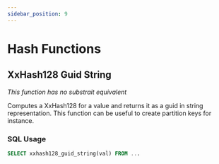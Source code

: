 ```yaml
---
sidebar_position: 9
---
```


# Hash Functions

## XxHash128 Guid String

*This function has no substrait equivalent*

Computes a XxHash128 for a value and returns it as a guid in string representation.
This function can be useful to create partition keys for instance.

### SQL Usage

```sql
SELECT xxhash128_guid_string(val) FROM ...
```
